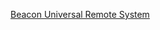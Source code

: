 ---
layout: post
wordpress_id: 964
wordpress_url: http://noesbueno.com/archives/964
date: '2011-01-13 19:00:34 -0600'
date_gmt: '2011-01-14 00:00:34 -0600'
body: |
  <p><a href="http://www.uncrate.com/men/gear/ipod-iphone/beacon-universal-remote-system/">Beacon Universal Remote System</a></p>
---